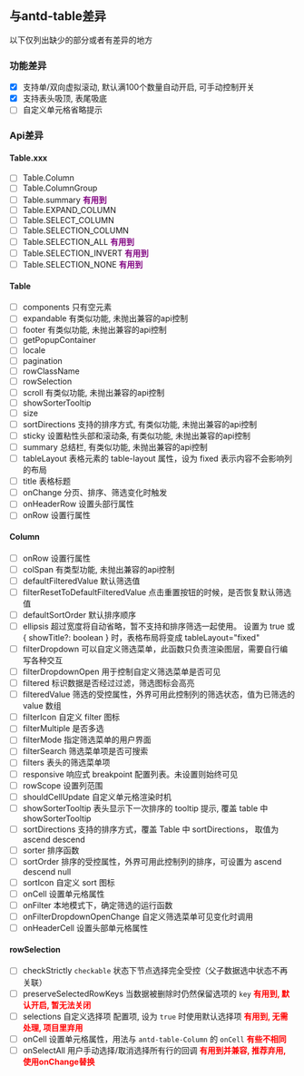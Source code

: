 ## 与antd-table差异

以下仅列出缺少的部分或者有差异的地方

### 功能差异

- [x] 支持单/双向虚拟滚动, 默认满100个数量自动开启, 可手动控制开关
- [x] 支持表头吸顶, 表尾吸底
- [ ] 自定义单元格省略提示

### Api差异

#### Table.xxx

- [ ] Table.Column
- [ ] Table.ColumnGroup
- [ ] Table.summary <b style="color: purple;">有用到</b>
- [ ] Table.EXPAND_COLUMN
- [ ] Table.SELECT_COLUMN
- [ ] Table.SELECTION_COLUMN
- [ ] Table.SELECTION_ALL <b style="color: purple;">有用到</b>
- [ ] Table.SELECTION_INVERT <b style="color: purple;">有用到</b>
- [ ] Table.SELECTION_NONE <b style="color: purple;">有用到</b>

#### Table

- [ ] components 只有空元素
- [ ] expandable 有类似功能, 未抛出兼容的api控制
- [ ] footer 有类似功能, 未抛出兼容的api控制
- [ ] getPopupContainer
- [ ] locale
- [ ] pagination
- [ ] rowClassName
- [ ] rowSelection
- [ ] scroll 有类似功能, 未抛出兼容的api控制
- [ ] showSorterTooltip
- [ ] size
- [ ] sortDirections 支持的排序方式, 有类似功能, 未抛出兼容的api控制
- [ ] sticky 设置粘性头部和滚动条, 有类似功能, 未抛出兼容的api控制
- [ ] summary 总结栏, 有类似功能, 未抛出兼容的api控制
- [ ] tableLayout 表格元素的 table-layout 属性，设为 fixed 表示内容不会影响列的布局
- [ ] title 表格标题
- [ ] onChange 分页、排序、筛选变化时触发
- [ ] onHeaderRow 设置头部行属性
- [ ] onRow 设置行属性

#### Column

- [ ] onRow 设置行属性
- [ ] colSpan 有类型功能, 未抛出兼容的api控制
- [ ] defaultFilteredValue 默认筛选值
- [ ] filterResetToDefaultFilteredValue 点击重置按钮的时候，是否恢复默认筛选值
- [ ] defaultSortOrder 默认排序顺序
- [ ] ellipsis 	超过宽度将自动省略，暂不支持和排序筛选一起使用。
  设置为 true 或 { showTitle?: boolean } 时，表格布局将变成 tableLayout="fixed"
- [ ] filterDropdown 	可以自定义筛选菜单，此函数只负责渲染图层，需要自行编写各种交互
- [ ] filterDropdownOpen 用于控制自定义筛选菜单是否可见
- [ ] filtered 标识数据是否经过过滤，筛选图标会高亮
- [ ] filteredValue 筛选的受控属性，外界可用此控制列的筛选状态，值为已筛选的 value 数组
- [ ] filterIcon 自定义 filter 图标
- [ ] filterMultiple 是否多选
- [ ] filterMode 指定筛选菜单的用户界面
- [ ] filterSearch 筛选菜单项是否可搜索	
- [ ] filters 表头的筛选菜单项		
- [ ] responsive 响应式 breakpoint 配置列表。未设置则始终可见		
- [ ] rowScope 设置列范围		
- [ ] shouldCellUpdate 自定义单元格渲染时机		
- [ ] showSorterTooltip 表头显示下一次排序的 tooltip 提示, 覆盖 table 中 showSorterTooltip		
- [ ] sortDirections 支持的排序方式，覆盖 Table 中 sortDirections， 取值为 ascend descend	
- [ ] sorter 排序函数
- [ ] sortOrder 排序的受控属性，外界可用此控制列的排序，可设置为 ascend descend null
- [ ] sortIcon 自定义 sort 图标
- [ ] onCell 设置单元格属性
- [ ] onFilter 本地模式下，确定筛选的运行函数
- [ ] onFilterDropdownOpenChange 自定义筛选菜单可见变化时调用
- [ ] onHeaderCell 设置头部单元格属性

#### rowSelection

- [ ] checkStrictly `checkable` 状态下节点选择完全受控（父子数据选中状态不再关联）
- [ ] preserveSelectedRowKeys 当数据被删除时仍然保留选项的 `key` <b style="color: red;">有用到, 默认开启, 暂无法关闭</b>
- [ ] selections 自定义选择项 配置项, 设为 `true` 时使用默认选择项 <b style="color: red;">有用到, 无需处理, 项目里弃用</b>
- [ ] onCell 设置单元格属性，用法与 `antd-table-Column` 的 `onCell` <b style="color: red;">有些不相同</b>
- [ ] onSelectAll 用户手动选择/取消选择所有行的回调 <b style="color: red;">有用到并兼容, 推荐弃用, 使用onChange替换</b>
